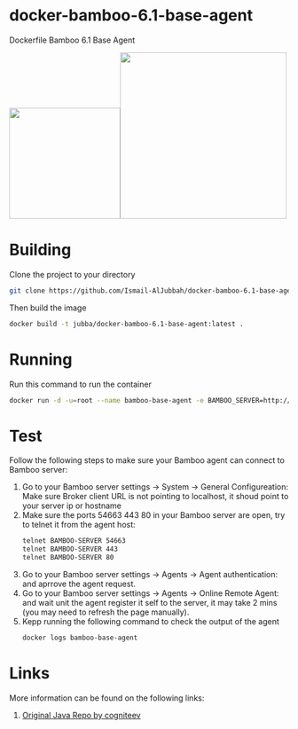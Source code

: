 # docker-bamboo-6.1-base-agent
Dockerfile Bamboo 6.1 Base Agent

<img width="200" src="https://www.docker.com/sites/default/files/Whale%20Logo332_5.png"/><img width="300" src="https://wac-cdn.atlassian.com/dam/jcr:4f99ae3f-808f-44f1-9647-2b7cb87bb0e6/bamboo_rgb_slate.png?cdnVersion=fr"/>

# Building
Clone the project to your directory
```bash
git clone https://github.com/Ismail-AlJubbah/docker-bamboo-6.1-base-agent
```
Then build the image
```bash
docker build -t jubba/docker-bamboo-6.1-base-agent:latest .
```

# Running
Run this command to run the container 
```bash
docker run -d -u=root --name bamboo-base-agent -e BAMBOO_SERVER=http://YOUR-BAMBOO-SERVER-URL:PORT/agentServer/ jubba/docker-bamboo-agent-android:latest
```
# Test
Follow the following steps to make sure your Bamboo agent can connect to Bamboo server:
1. Go to your Bamboo server settings -> System -> General Configureation: 
   Make sure Broker client URL is not pointing to localhost, it shoud point to your server ip or hostname
2. Make sure the ports 54663 443 80 in your Bamboo server are open, try to telnet it from the agent host:
   ```bash
   telnet BAMBOO-SERVER 54663
   telnet BAMBOO-SERVER 443
   telnet BAMBOO-SERVER 80
   ```
 3. Go to your Bamboo server settings -> Agents -> Agent authentication: and aprrove the agent request.
 4. Go to your Bamboo server settings -> Agents -> Online Remote Agent: and wait unit the agent register it self to the server, it may take 2 mins (you may need to refresh the page manually).
 5. Kepp running the following command to check the output of the agent
    ```bash
    docker logs bamboo-base-agent
    ```
  
# Links
More information can be found on the following links:

1. [Original Java Repo by cogniteev](https://github.com/cogniteev/docker-oracle-java/tree/master/oracle-java8)
